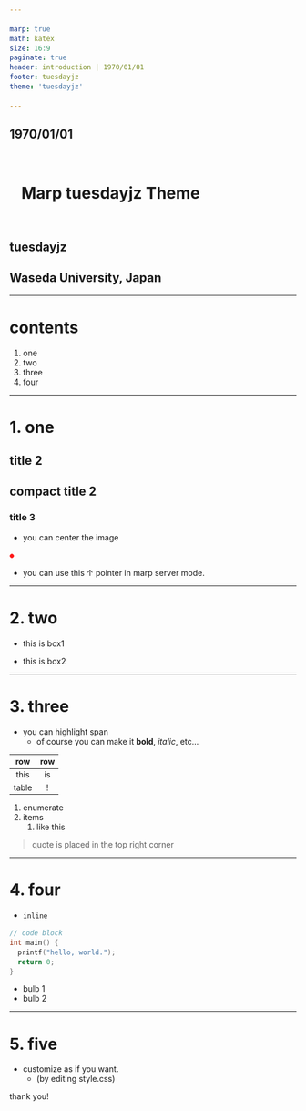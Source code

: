 ```yaml
---

marp: true
math: katex
size: 16:9
paginate: true
header: introduction | 1970/01/01
footer: tuesdayjz
theme: 'tuesdayjz'

---
```


<!--
_class: title
_header: ""
_footer: ""
-->

## 1970/01/01

<br>

# &ensp; Marp tuesdayjz Theme &ensp;

<br>

## tuesdayjz
## Waseda University, Japan

---

<!--
_class: index
-->

# contents

1. <span style=color:var(--lightblue)>one</span>
2. two
3. three
4. four

---

<!--
class: normal
header: introduction | 1970/01/01\n 1. one
-->

# 1. one

## title 2

<div>
<h2>compact title 2</h2>
</div>

### title 3

- you can center the image

![center w:50](img/laser-red.png)

- you can use this ↑ pointer in marp server mode.


---

<!--
header: introduction | 1970/01/01\n 2. two
-->

# 2. two

<div class=box1>

- this is box1

</div>

<div class=box2>

- this is box2

</div>

---

<!--
header: introduction | 1970/01/01\n 3. three
-->

# 3. three

- you can <span class=marker>highlight</span> span
  - of course you can make it **bold**, *italic*, etc...

| row | row |
|:--:|:--:|
| this | is |
| table | ! |

1. enumerate
2. items
   1. like this

> quote is placed in the top right corner

---

# 4. four

- `inline`

```cpp
// code block
int main() {
  printf("hello, world.");
  return 0;
}
```

<div class=bulb>

- bulb 1
- bulb 2

</div>

---

# 5. five

- customize as if you want.
  - (by editing style.css)

thank you!
